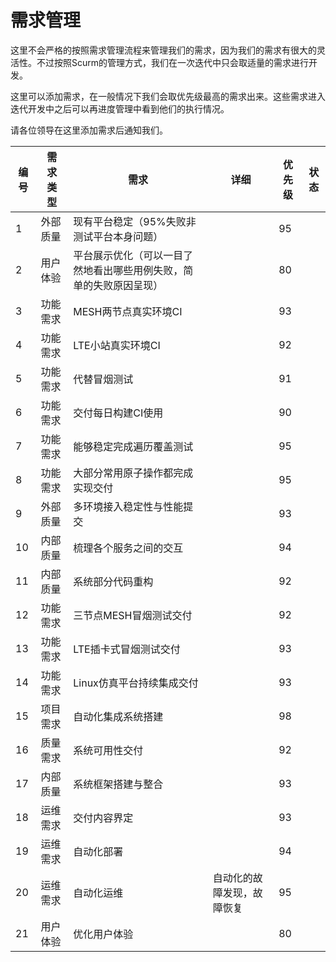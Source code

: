 # 需求管理

这里不会严格的按照需求管理流程来管理我们的需求，因为我们的需求有很大的灵活性。不过按照Scurm的管理方式，我们在一次迭代中只会取适量的需求进行开发。

这里可以添加需求，在一般情况下我们会取优先级最高的需求出来。这些需求进入迭代开发中之后可以再进度管理中看到他们的执行情况。

请各位领导在这里添加需求后通知我们。

|编号|需 求 类 型|需求|详细|优先级|状态|
|---|---|---|---|---|---|
|1|外部质量|现有平台稳定（95%失败非测试平台本身问题）||95||
|2|用户体验|平台展示优化（可以一目了然地看出哪些用例失败，简单的失败原因呈现）||80|
|3|功能需求|MESH两节点真实环境CI||93|
|4|功能需求|LTE小站真实环境CI||92|
|5|功能需求|代替冒烟测试||91|
|6|功能需求|交付每日构建CI使用||90|
|7|功能需求|能够稳定完成遍历覆盖测试||95|
|8|功能需求|大部分常用原子操作都完成实现交付||95|
|9|外部质量|多环境接入稳定性与性能提交||93|
|10|内部质量|梳理各个服务之间的交互||94|
|11|内部质量|系统部分代码重构||92|
|12|功能需求|三节点MESH冒烟测试交付||92|
|13|功能需求|LTE插卡式冒烟测试交付||93|
|14|功能需求|Linux仿真平台持续集成交付||93|
|15|项目需求|自动化集成系统搭建||98|
|16|质量需求|系统可用性交付||92|
|17|内部质量|系统框架搭建与整合||93|
|18|运维需求|交付内容界定||93|
|19|运维需求|自动化部署||94|
|20|运维需求|自动化运维|自动化的故障发现，故障恢复|95|
|21|用户体验|优化用户体验||80|